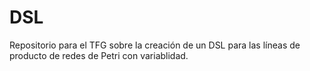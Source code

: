 # DSL

Repositorio para el TFG sobre la creación de un DSL para las líneas de producto de redes de Petri con variablidad.
